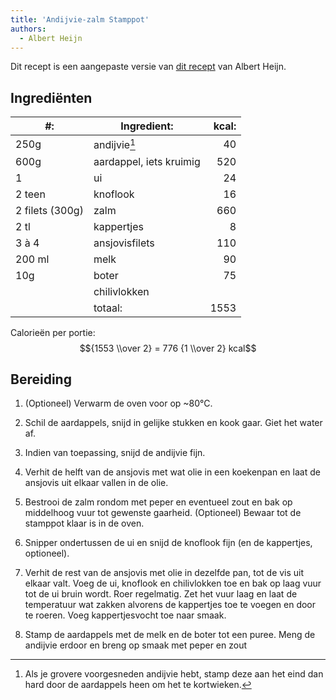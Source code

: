 ```yaml
---
title: 'Andijvie-zalm Stamppot'
authors:
  - Albert Heijn
---
```


Dit recept is een aangepaste versie van [dit recept](https://www.ah.nl/allerhande/recept/R-R1194541/andijviestamppot-met-zalm) van Albert Heijn.

## Ingrediënten

| #:              | Ingredient:             | kcal: |
| --------------- | ----------------------- | ----: |
| 250g            | andijvie[^1]            |    40 |
| 600g            | aardappel, iets kruimig |   520 |
| 1               | ui                      |    24 |
| 2 teen          | knoflook                |    16 |
| 2 filets (300g) | zalm                    |   660 |
| 2 tl            | kappertjes              |     8 |
| 3 à 4           | ansjovisfilets          |   110 |
| 200 ml          | melk                    |    90 |
| 10g             | boter                   |    75 |
|                 | chilivlokken            |       |
|                 | totaal:                 |  1553 |

[^1]: Als je grovere voorgesneden andijvie hebt, stamp deze aan het eind dan hard door de aardappels heen om het te kortwieken.

Calorieën per portie: $${1553 \\over 2} = 776 {1 \\over 2} kcal$$

## Bereiding

1. (Optioneel) Verwarm de oven voor op ~80°C.

1. Schil de aardappels, snijd in gelijke stukken en kook gaar. Giet het water af.

1. Indien van toepassing, snijd de andijvie fijn.

1. Verhit de helft van de ansjovis met wat olie in een koekenpan en laat de ansjovis uit elkaar vallen in de olie.

1. Bestrooi de zalm rondom met peper en eventueel zout en bak op middelhoog vuur tot gewenste gaarheid. (Optioneel) Bewaar tot de stamppot klaar is in de oven.

1. Snipper ondertussen de ui en snijd de knoflook fijn (en de kappertjes, optioneel).

1. Verhit de rest van de ansjovis met olie in dezelfde pan, tot de vis uit elkaar valt. Voeg de ui, knoflook en chilivlokken toe en bak op laag vuur tot de ui bruin wordt. Roer regelmatig. Zet het vuur laag en laat de temperatuur wat zakken alvorens de kappertjes toe te voegen en door te roeren. Voeg kappertjesvocht toe naar smaak.

1. Stamp de aardappels met de melk en de boter tot een puree. Meng de andijvie erdoor en breng op smaak met peper en zout
